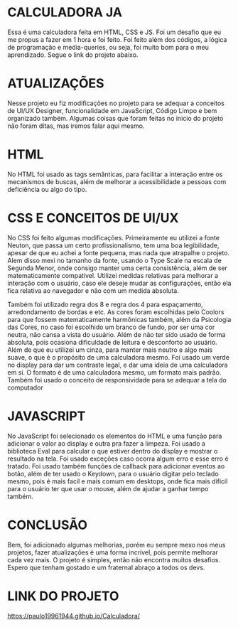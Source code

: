 # CALCULADORA JA

Essa é uma calculadora feita em HTML, CSS e JS. Foi um desafio que eu me propus a fazer em 1 hora e foi feito. Foi feito além dos códigos, a lógica de programação e media-queries, ou seja, foi muito bom para o meu aprendizado. Segue o link do projeto abaixo.

# ATUALIZAÇÕES

Nesse projeto eu fiz modificações no projeto para se adequar a conceitos de UI/UX Designer, funcionalidade em JavaScript, Código Limpo e bem organizado também. Algumas coisas que foram feitas no inicio do projeto não foram ditas, mas iremos falar aqui mesmo.

# HTML

No HTML foi usado as tags semânticas, para facilitar a interação entre os mecanismos de buscas, além de melhorar a acessibilidade a pessoas com deficiência ou algo do tipo.

# CSS E CONCEITOS DE UI/UX

No CSS foi feito algumas modificações. Primeiramente eu utilizei a fonte Neuton, que passa um certo profissionalismo, tem uma boa legibilidade, apesar de que eu achei a fonte pequena, mas nada que atrapalhe o projeto. Alem disso mexi no tamanho da fonte, usando o Type Scale na escala de Segunda Menor, onde consigo manter uma certa consistência, além de ser matematicamente compativel. Utilizei medidas relativas para melhorar a interação com o usuário, caso ele deseje mudar as configurações, então ela fica relativa ao navegador e não com um medida absoluta.

Também foi utilizado regra dos 8 e regra dos 4 para espaçamento, arredondamento de bordas e etc. As cores foram escolhidas pelo Coolors para que fossem matematicamente harmônicas também, além da Psicologia das Cores, no caso foi escolhido um branco de fundo, por ser uma cor neutra, não cansa a vista do usuário. Além de não ter sido usado de forma absoluta, pois ocasiona dificuldade de leitura e desconforto ao usuário. Além de que eu utilizei um cinza, para manter mais neutro e algo mais suave, o que é o propósito de uma calculadora mesmo. Foi usado um verde no display para dar um contraste legal, e dar uma ideia de uma calculadora em si. O formato é de uma calculadora mesmo, um formato mais padrão. Também foi usado o conceito de responsividade para se adequar a tela do computador


# JAVASCRIPT

No JavaScript foi selecionado os elementos do HTML e uma função para adicionar o valor ao display e outra pra fazer a limpeza. Foi usado a biblioteca Eval para calcular o que estiver dentro do display e mostrar o resultado na tela. Foi usado exceções caso ocorra algum erro e esse erro é tratado. Foi usado também funções de callback para adicionar eventos ao botão, além de ter usado o Keydown, para o usuário digitar pelo teclado mesmo, pois é mais facil e mais comum em desktops, onde fica mais dificil para o usuário ter que usar o mouse, além de ajudar a ganhar tempo também.


# CONCLUSÃO

Bem, foi adicionado algumas melhorias, porém eu sempre mexo nos meus projetos, fazer atualizações é uma forma incrível, pois permite melhorar cada vez mais. O projeto é simples, então não encontra muitos desafios. Espero que tenham gostado e um fraternal abraço a todos os devs.

# LINK DO PROJETO
https://paulo19961944.github.io/Calculadora/
